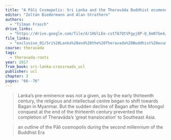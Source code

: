 ```yaml
---
title: "A Pāli Cosmopolis: Sri Lanka and the Theravāda Buddhist ecumene c. 500–1500"
editor: "Zoltán Biedermann and Alan Strathern"
authors:
  - "Tilman Frasch"
drive_links:
  - "https://drive.google.com/file/d/1HUlLEe-cstTA7QtVFgyj8P-Q_6m07Ge4/view?usp=drivesdk"
file_links:
  - "exclusive_01/Sri%20Lanka%20and%20the%20Theravada%20Buddhist%20ecumene%20c.%20500%E2%80%931500.pdf"
course: theravada
tags:
  - theravada-roots
year: 2017
from_book: sri-lanka-crossroads_ucl
publisher: ucl
chapter: 3
pages: "66--76"
---
```


> Lanka’s pre-eminence was not a given, as by the early thirteenth century, the religious and intellectual centre began to shift towards Bagan in Myanmar.
But the sudden decline of Bagan after the Mongol conquest at the end of the thirteenth century prevented the completion of Theravāda’s ‘great translocation’ to Southeast Asia.

> an outline of the Pāli cosmopolis during the second millennium of the Buddhist Era
